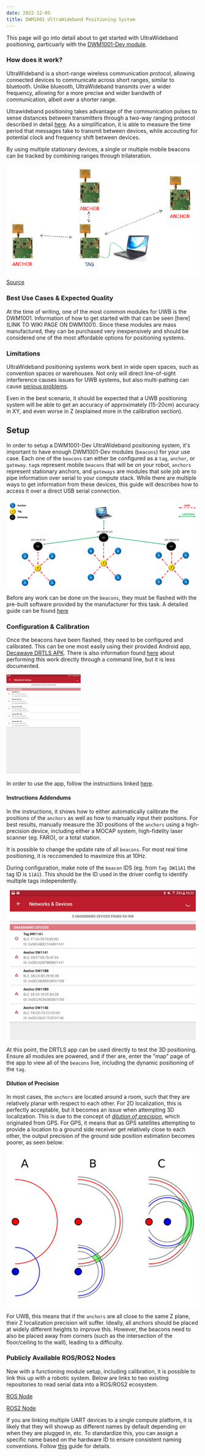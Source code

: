 ```yaml
---
date: 2022-12-05
title: DWM1001 UltraWideband Positioning System
---
```

This page will go into detail about to get started with UltraWideband positioning, particuarly with the [DWM1001-Dev module](https://www.qorvo.com/products/p/DWM1001-DEV).

### How does it work?

UltraWideband is a short-range wireless communication protocol, allowing connected devices to communicate across short ranges, similar to bluetooth. Unlike blueooth, UltraWideband transmits over a wider frequency, allowing for a more precise and wider bandwith of communication, albeit over a shorter range. 

Ultrawideband positioning takes advantage of the communication pulses to sense distances between transmitters through a two-way ranging protocol described in detail [here](https://forum.qorvo.com/uploads/short-url/5yIaZ3A99NNf2uPHsUPjoBLr2Ua.pdf). As a simplification, it is able to measure the time period that messages take to transmit between devices, while accouting for potential clock and frequency shift between devices. 

By using multiple stationary devices, a single or multiple mobile beacons can be tracked by combining ranges through trilateration. 

![Example usage of a DWM1001 setup](assets/decawave_example_multi_anchor.png)
[Source](https://www.researchgate.net/profile/Teijo-Lehtonen/publication/281346001/figure/fig4/AS:284460038803456@1444831966619/DecaWave-UWB-localization-system-SDK-5.png)

### Best Use Cases & Expected Quality

At the time of writing, one of the most common modules for UWB is the DWM1001. Information of how to get started with that can be seen [here](LINK TO WIKI PAGE ON DWM1001). Since these modules are mass manufactured, they can be purchased very inexpensively and should be considered one of the most affordable options for positioning systems.

### Limitations

UltraWideband positioning systems work best in wide open spaces, such as convention spaces or warehouses. Not only will direct line-of-sight interference causes issues for UWB systems, but also multi-pathing can cause [serious problems](https://ieeexplore.ieee.org/document/7790604).

Even in the best scenario, it should be expected that a UWB positioning system will be able to get an accuracy of approximately (15-20cm) accuracy in XY, and even worse in Z (explained more in the calibration section).

## Setup

In order to setup a DWM1001-Dev UltraWideband positioning system, it's important to have enough DWM1001-Dev modules (`beacons`) for your use case. Each one of the `beacons` can either be configured as a `tag`, `anchor`, or `gateway`. `tag`s represent mobile `beacons` that will be on your robot, `anchors` represent stationary anchors, and `gateways` are modules that sole job are to pipe information over serial to your compute stack. While there are multiple ways to get information from these devices, this guide will describes how to access it over a direct USB serial connection. 

![Architecture of a DWM1001-Dev setup with multiple gateways](assets/dwm_arch.png)

Before any work can be done on the `beacons`, they must be flashed with the pre-built software provided by the manufacturer for this task. A detailed guide can be found [here](https://www.google.com/url?sa=t&rct=j&q=&esrc=s&source=web&cd=&ved=2ahUKEwjNrN-T8OP7AhWTFVkFHRNTCzcQFnoECBMQAQ&url=https%3A%2F%2Fwww.qorvo.com%2Fproducts%2Fd%2Fda007972&usg=AOvVaw2va8gKJNC_mfXq5EQZAO0S)

### Configuration & Calibration

Once the beacons have been flashed, they need to be configured and calibrated. This can be one most easily using their provided Android app, [Decawave DRTLS APK](https://apkcombo.com/decawave-drtls-manager-r1/com.decawave.argomanager/). There is also information found [here](https://www.google.com/url?sa=t&rct=j&q=&esrc=s&source=web&cd=&ved=2ahUKEwjNrN-T8OP7AhWTFVkFHRNTCzcQFnoECBMQAQ&url=https%3A%2F%2Fwww.qorvo.com%2Fproducts%2Fd%2Fda007972&usg=AOvVaw2va8gKJNC_mfXq5EQZAO0S) about performing this work directly through a command line, but it is less documented.

![DRTLS App Screenshot](assets/drtls_app.png)

In order to use the app, follow the instructions linked [here](https://www.google.com/url?sa=t&rct=j&q=&esrc=s&source=web&cd=&ved=2ahUKEwi-id_G9-P7AhVIGVkFHVIPBZ0QFnoECA0QAQ&url=https%3A%2F%2Fwww.qorvo.com%2Fproducts%2Fd%2Fda007996&usg=AOvVaw09yRMbgwEx7hxTDpJP4G8D). 

#### Instructions Addendums

In the instructions, it shows how to either automatically calibrate the positions of the `anchors` as well as how to manually input their positions. For best results, manually measure the 3D positions of the `anchors` using a high-precision device, including either a MOCAP system, high-fidelity laser scanner (eg. FARO), or a total station. 

It is possible to change the update rate of all `beacons`. For most real time positioning, it is reccomended to maximize this at 10Hz.

During configuration, make note of the `beacon` IDS (eg. from `Tag DW11A1` the tag ID is `11A1`). This should be the ID used in the driver config to identify multiple tags independently.

![DRTLS App - Beacon IDS](assets/drtls_ids.png)

At this point, the DRTLS app can be used directly to test the 3D positioning. Ensure all modules are powered, and if ther are, enter the "map" page of the app to view all of the `beacons` live, including the dynamic positioning of the `tag`.

#### Dilution of Precision

In most cases, the `anchors` are located around a room, such that they are relatively planar with respect to each other. For 2D localization, this is perfectly acceptable, but it becomes an issue when attempting 3D localization. This is due to the concept of *[dilution of precision](https://en.wikipedia.org/wiki/Dilution_of_precision_(navigation))*, which originated from GPS. For GPS, it means that as GPS satellites attempting to provide a location to a ground side receiver get relatively close to each other, the output precision of the ground side position estimation becomes poorer, as seen below:

![GDOP Example](assets/gdop_example.png)

For UWB, this means that if the `anchors` are all close to the same Z plane, their Z localization precision will suffer. Ideally, all anchors should be placed at widely different heights to improve this. However, the beacons need to also be placed away from corners (such as the intersection of the floor/ceiling to the wall), leading to a difficulty.


### Publicly Available ROS/ROS2 Nodes

Now with a functioning module setup, including calibration, it is possible to link this up with a robotic system. Below are links to two existing repositories to read serial data into a ROS/ROS2 ecosystem.

[ROS Node](https://github.com/TIERS/ros-dwm1001-uwb-localization)

[ROS2 Node](https://github.com/John-HarringtonNZ/dwm1001_dev_ros2)

If you are linking multiple UART devices to a single compute platform, it is likely that they will showup as different names by default depending on when they are plugged in, etc. To standardize this, you can assign a specific name based on the hardware ID to ensure consistent naming conventions. Follow [this](https://gist.github.com/edro15/1c6cd63894836ed982a7d88bef26e4af) guide for details.
